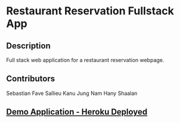 # Restaurant Reservation Fullstack App

## Description
Full stack web application for a restaurant reservation webpage.  

## Contributors
Sebastian Fave
Sallieu Kanu
Jung Nam
Hany Shaalan

## [Demo Application - Heroku Deployed]()